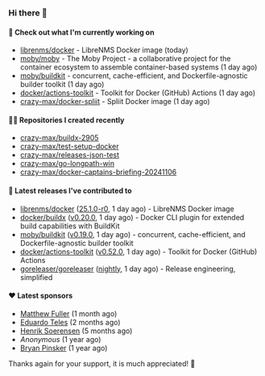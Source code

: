 ### Hi there 👋

#### 👷 Check out what I'm currently working on

- [librenms/docker](https://github.com/librenms/docker) - LibreNMS Docker image (today)
- [moby/moby](https://github.com/moby/moby) - The Moby Project - a collaborative project for the container ecosystem to assemble container-based systems (1 day ago)
- [moby/buildkit](https://github.com/moby/buildkit) - concurrent, cache-efficient, and Dockerfile-agnostic builder toolkit (1 day ago)
- [docker/actions-toolkit](https://github.com/docker/actions-toolkit) - Toolkit for Docker (GitHub) Actions (1 day ago)
- [crazy-max/docker-spliit](https://github.com/crazy-max/docker-spliit) - Spliit Docker image (1 day ago)

#### 👨‍💻 Repositories I created recently

- [crazy-max/buildx-2905](https://github.com/crazy-max/buildx-2905)
- [crazy-max/test-setup-docker](https://github.com/crazy-max/test-setup-docker)
- [crazy-max/releases-json-test](https://github.com/crazy-max/releases-json-test)
- [crazy-max/go-longpath-win](https://github.com/crazy-max/go-longpath-win)
- [crazy-max/docker-captains-briefing-20241106](https://github.com/crazy-max/docker-captains-briefing-20241106)

#### 🚀 Latest releases I've contributed to

- [librenms/docker](https://github.com/librenms/docker) ([25.1.0-r0](https://github.com/librenms/docker/releases/tag/25.1.0-r0), 1 day ago) - LibreNMS Docker image
- [docker/buildx](https://github.com/docker/buildx) ([v0.20.0](https://github.com/docker/buildx/releases/tag/v0.20.0), 1 day ago) - Docker CLI plugin for extended build capabilities with BuildKit
- [moby/buildkit](https://github.com/moby/buildkit) ([v0.19.0](https://github.com/moby/buildkit/releases/tag/v0.19.0), 1 day ago) - concurrent, cache-efficient, and Dockerfile-agnostic builder toolkit
- [docker/actions-toolkit](https://github.com/docker/actions-toolkit) ([v0.52.0](https://github.com/docker/actions-toolkit/releases/tag/v0.52.0), 1 day ago) - Toolkit for Docker (GitHub) Actions
- [goreleaser/goreleaser](https://github.com/goreleaser/goreleaser) ([nightly](https://github.com/goreleaser/goreleaser/releases/tag/nightly), 1 day ago) - Release engineering, simplified

#### ❤️ Latest sponsors
- [Matthew Fuller](https://github.com/mathematics333) (1 month ago)
- [Eduardo Teles](https://github.com/eduardoteles17) (2 months ago)
- [Henrik Soerensen](https://github.com/hsoerensen) (5 months ago)
- _Anonymous_ (1 year ago)
- [Bryan Pinsker](https://github.com/BryanPinsker) (1 year ago)

Thanks again for your support, it is much appreciated! 🙏

